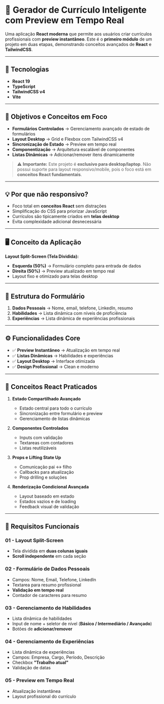 # 📄 Gerador de Currículo Inteligente com Preview em Tempo Real

Uma aplicação **React moderna** que permite aos usuários criar currículos profissionais com **preview instantâneo**.
Este é o **primeiro módulo** de um projeto em duas etapas, demonstrando conceitos avançados de **React** e **TailwindCSS**.

---

## 🚀 Tecnologias

* **React 19**
* **TypeScript**
* **TailwindCSS v4**
* **Vite**

---

## 🎯 Objetivos e Conceitos em Foco

* **Formulários Controlados** → Gerenciamento avançado de estado de formulários
* **Layout Desktop** → Grid e Flexbox com TailwindCSS v4
* **Sincronização de Estado** → Preview em tempo real
* **Componentização** → Arquitetura escalável de componentes
* **Listas Dinâmicas** → Adicionar/remover itens dinamicamente

> ⚠️ **Importante:** Este projeto é **exclusivo para desktop/laptop**.
> Não possui suporte para layout responsivo/mobile, pois o foco está em **conceitos React fundamentais**.

---

## 💡 Por que não responsivo?

* Foco total em **conceitos React** sem distrações
* Simplificação do CSS para priorizar JavaScript
* Currículos são tipicamente criados em **telas desktop**
* Evita complexidade adicional desnecessária

---

## 🖥️ Conceito da Aplicação

**Layout Split-Screen (Tela Dividida):**

* **Esquerda (50%)** → Formulário completo para entrada de dados
* **Direita (50%)** → Preview atualizado em tempo real
* Layout fixo e otimizado para telas desktop

---

## 📝 Estrutura do Formulário

1. **Dados Pessoais** → Nome, email, telefone, LinkedIn, resumo
2. **Habilidades** → Lista dinâmica com níveis de proficiência
3. **Experiências** → Lista dinâmica de experiências profissionais

---

## ⚙️ Funcionalidades Core

* ✅ **Preview Instantâneo** → Atualização em tempo real
* ✅ **Listas Dinâmicas** → Habilidades e experiências
* ✅ **Layout Desktop** → Interface otimizada
* ✅ **Design Profissional** → Clean e moderno

---

## 🔑 Conceitos React Praticados

1. **Estado Compartilhado Avançado**

   * Estado central para todo o currículo
   * Sincronização entre formulário e preview
   * Gerenciamento de listas dinâmicas

2. **Componentes Controlados**

   * Inputs com validação
   * Textareas com contadores
   * Listas reutilizáveis

3. **Props e Lifting State Up**

   * Comunicação pai ↔ filho
   * Callbacks para atualização
   * Prop drilling e soluções

4. **Renderização Condicional Avançada**

   * Layout baseado em estado
   * Estados vazios e de loading
   * Feedback visual de validação

---

## 📌 Requisitos Funcionais

### 01 - Layout Split-Screen

* Tela dividida em **duas colunas iguais**
* **Scroll independente** em cada seção

### 02 - Formulário de Dados Pessoais

* Campos: Nome, Email, Telefone, LinkedIn
* Textarea para resumo profissional
* **Validação em tempo real**
* Contador de caracteres para resumo

### 03 - Gerenciamento de Habilidades

* Lista dinâmica de habilidades
* Input de nome + seletor de nível (**Básico / Intermediário / Avançado**)
* Botões de **adicionar/remover**

### 04 - Gerenciamento de Experiências

* Lista dinâmica de experiências
* Campos: Empresa, Cargo, Período, Descrição
* Checkbox **"Trabalho atual"**
* Validação de datas

### 05 - Preview em Tempo Real

* Atualização instantânea
* Layout profissional do currículo
